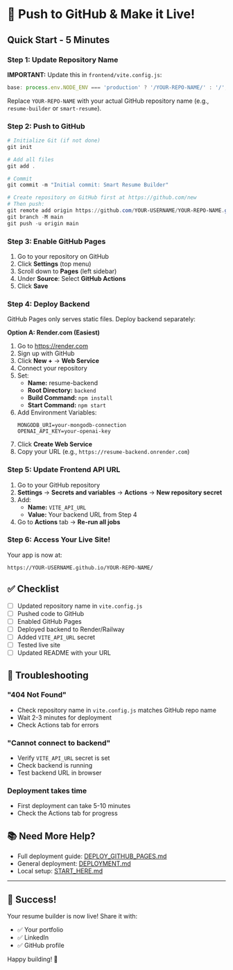 # 🚀 Push to GitHub & Make it Live!

## Quick Start - 5 Minutes

### Step 1: Update Repository Name

**IMPORTANT:** Update this in `frontend/vite.config.js`:
```javascript
base: process.env.NODE_ENV === 'production' ? '/YOUR-REPO-NAME/' : '/',
```

Replace `YOUR-REPO-NAME` with your actual GitHub repository name (e.g., `resume-builder` or `smart-resume`).

### Step 2: Push to GitHub

```powershell
# Initialize Git (if not done)
git init

# Add all files
git add .

# Commit
git commit -m "Initial commit: Smart Resume Builder"

# Create repository on GitHub first at https://github.com/new
# Then push:
git remote add origin https://github.com/YOUR-USERNAME/YOUR-REPO-NAME.git
git branch -M main
git push -u origin main
```

### Step 3: Enable GitHub Pages

1. Go to your repository on GitHub
2. Click **Settings** (top menu)
3. Scroll down to **Pages** (left sidebar)
4. Under **Source**: Select **GitHub Actions**
5. Click **Save**

### Step 4: Deploy Backend

GitHub Pages only serves static files. Deploy backend separately:

**Option A: Render.com (Easiest)**

1. Go to https://render.com
2. Sign up with GitHub
3. Click **New +** → **Web Service**
4. Connect your repository
5. Set:
   - **Name:** resume-backend
   - **Root Directory:** `backend`
   - **Build Command:** `npm install`
   - **Start Command:** `npm start`
6. Add Environment Variables:
   ```
   MONGODB_URI=your-mongodb-connection
   OPENAI_API_KEY=your-openai-key
   ```
7. Click **Create Web Service**
8. Copy your URL (e.g., `https://resume-backend.onrender.com`)

### Step 5: Update Frontend API URL

1. Go to your GitHub repository
2. **Settings** → **Secrets and variables** → **Actions** → **New repository secret**
3. Add:
   - **Name:** `VITE_API_URL`
   - **Value:** Your backend URL from Step 4
4. Go to **Actions** tab → **Re-run all jobs**

### Step 6: Access Your Live Site!

Your app is now at:
```
https://YOUR-USERNAME.github.io/YOUR-REPO-NAME/
```

## ✅ Checklist

- [ ] Updated repository name in `vite.config.js`
- [ ] Pushed code to GitHub
- [ ] Enabled GitHub Pages
- [ ] Deployed backend to Render/Railway
- [ ] Added `VITE_API_URL` secret
- [ ] Tested live site
- [ ] Updated README with your URL

## 🐛 Troubleshooting

### "404 Not Found"
- Check repository name in `vite.config.js` matches GitHub repo name
- Wait 2-3 minutes for deployment
- Check Actions tab for errors

### "Cannot connect to backend"
- Verify `VITE_API_URL` secret is set
- Check backend is running
- Test backend URL in browser

### Deployment takes time
- First deployment can take 5-10 minutes
- Check the Actions tab for progress

## 📚 Need More Help?

- Full deployment guide: [DEPLOY_GITHUB_PAGES.md](DEPLOY_GITHUB_PAGES.md)
- General deployment: [DEPLOYMENT.md](DEPLOYMENT.md)
- Local setup: [START_HERE.md](START_HERE.md)

---

## 🎉 Success!

Your resume builder is now live! Share it with:
- ✅ Your portfolio
- ✅ LinkedIn
- ✅ GitHub profile

Happy building! 🚀


